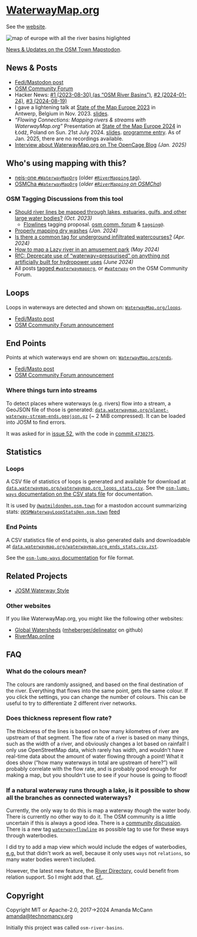 # [WaterwayMap.org](https://waterwaymap.org)

See the [website](https://waterwaymap.org).

![map of europe with all the river basins higlighted](https://waterwaymap.org/img/screenshot.png)

[News & Updates on the OSM Town Mapstodon](https://en.osm.town/@amapanda/tagged/WaterwayMapOrg).

## News & Posts

* [Fedi/Mastodon post](https://en.osm.town/@amapanda/110118513232919061)
* [OSM Community Forum](https://community.openstreetmap.org/t/osm-river-basins-website-to-show-how-are-rivers-in-osm-connected/102655)
* Hacker News: [#1 (2023-08-30) (as “OSM River Basins”)](https://news.ycombinator.com/item?id=37321292), [#2 (2024-01-24)](https://news.ycombinator.com/item?id=39110434), [#3 (2024-08-19)](https://news.ycombinator.com/item?id=41293757)
* I gave a lightening talk at [State of the Map Europe 2023](https://2023.stateofthemap.eu/) in Antwerp, Belgium in Nov. 2023. [slides](https://waterwaymap.org/static/2023-11-sotmeu23-waterway-presentation-lightening-talk.pdf.zst).
* *“Flowing Connections: Mapping rivers & streams with WaterwayMap.org”* Presentation at [State of the Map Europe 2024](https://stateofthemap.eu/) in Łódź, Poland on Sun. 21st July 2024. [slides](https://waterwaymap.org/static/2024-07-21-sotmeu24-waterway-presentation.pdf.zst). [programme entry](https://cfp.openstreetmap.org.pl/state-of-the-map-europe-2024/talk/K8LF7U/). As of Jan. 2025, there are no recordings available.
* [Interview about WaterwayMap.org on The OpenCage Blog](https://blog.opencagedata.com/post/openstreetmap-interview-waterwaymap) _(Jan. 2025)_

## Who's using mapping with this?

* [neis-one `#WaterwayMapOrg`](https://resultmaps.neis-one.org/osm-changesets?comment=WaterwayMapOrg) (older [`#RiverMapping` tag](https://resultmaps.neis-one.org/osm-changesets?comment=RiverMapping)).
* [OSMCha `#WaterwayMapOrg`](https://osmcha.org/?filters=%7B%22metadata%22%3A%5B%7B%22label%22%3A%22hashtags%3D%23WaterwayMapOrg%22%2C%22value%22%3A%22hashtags%3D%23WaterwayMapOrg%22%7D%5D%7D) (_older [`#RiverMapping` on OSMCha](https://osmcha.org/?filters=%7B%22metadata%22%3A%5B%7B%22label%22%3A%22hashtags%3D%23RiverMapping%22%2C%22value%22%3A%22hashtags%3D%23RiverMapping%22%7D%5D%7D)_)

### OSM Tagging Discussions from this tool

* [Should river lines be mapped through lakes, estuaries, gulfs, and other large water bodies?](https://community.openstreetmap.org/t/should-river-lines-be-mapped-through-lakes-estuaries-gulfs-and-other-large-water-bodies/104438) _(Oct. 2023)_
  * [Flowlines](https://wiki.openstreetmap.org/wiki/Proposal:Flowlines) tagging proposal. [osm comm. forum](https://community.openstreetmap.org/t/rfc-feature-proposal-flowlines/117361) & [`tagging@`](https://lists.openstreetmap.org/pipermail/tagging/2024-August/067978.html).
* [Properly mapping dry washes](https://community.openstreetmap.org/t/properly-mapping-dry-washes/108437) _(Jan. 2024)_
* [Is there a common tag for underground infiltrated watercourses?](https://community.openstreetmap.org/t/is-there-a-common-tag-for-underground-infiltrated-watercourses/111558) _(Apr. 2024)_
* [How to map a Lazy river in an amusement park](https://community.openstreetmap.org/t/how-to-map-a-lazy-river-in-an-amusement-park/113429) _(May 2024)_
* [RfC: Deprecate use of “waterway=pressurised” on anything not artificially built for hydropower uses](https://community.openstreetmap.org/t/rfc-deprecate-use-of-waterway-pressurised-on-anything-not-artificially-built-for-hydropower-uses/115222) _(June 2024)_
* All posts [tagged `#waterwaymaporg`](https://community.openstreetmap.org/tag/waterwaymaporg), or [`#waterway`](https://community.openstreetmap.org/tag/waterway) on the OSM Community Forum.

## Loops

Loops in waterways are detected and shown on:
[`WaterwayMap.org/loops`](https://waterwaymap.org/loops).


* [Fedi/Masto post](https://en.osm.town/@amapanda/111658136395447174)
* [OSM Ccommunity Forum announcement](https://community.openstreetmap.org/t/the-wonders-of-early-medieval-fore-abbey-and-osm-river-topology-today-i-e-waterwaymap-org-is-going-around-in-circles/107497)


## End Points

Points at which waterways end are shown on: [`WaterwayMap.org/ends`](https://waterwaymap.org/ends).

* [Fedi/Masto post](https://en.osm.town/@amapanda/111844170704856219)
* [OSM Ccommunity Forum announcement](https://community.openstreetmap.org/t/the-end-of-waterway-map/108632)

### Where things turn into streams

To detect places where waterways (e.g. rivers) flow into a stream, a GeoJSON file of those is generated: [`data.waterwaymap.org/planet-waterway-stream-ends.geojson.gz`](https://data.waterwaymap.org/planet-waterway-stream-ends.geojson.gz) (~ 2 MiB compressed). It can be loaded into JOSM to find errors.

It was asked for in [issue 52](https://github.com/amandasaurus/waterwaymap.org/issues/52), with the code in [commit `4730275`](https://github.com/amandasaurus/waterwaymap.org/commit/4730275509c1655e46a09c3994436403b3bd5ec1).

## Statistics

### Loops

A CSV file of statistics of loops is generated and available for download at
[`data.waterwaymap.org/waterwaymap.org_loops_stats.csv`](
https://data.waterwaymap.org/waterwaymap.org_loops_stats.csv). See the
[`osm-lump-ways` documentation on the CSV stats
file](https://github.com/amandasaurus/osm-lump-ways?tab=readme-ov-file#ends-stats-csv---ends-csv-file-filenamecsv)
for documentation.

It is used by [`@watmildon@en.osm.town`](https://en.osm.town/@watmildon) for a
mastodon account summarizing stats:
[`@OSMWaterwayLoopStats@en.osm.town`](https://en.osm.town/@OSMWaterwayLoopStats)
[feed](https://en.osm.town/@OSMWaterwayLoopStats.rss)

### End Points

A CSV statistics file of end points, is also generated dails and downloadable at
[`data.waterwaymap.org/waterwaymap.org_ends_stats.csv.zst`](https://data.waterwaymap.org/waterwaymap.org_ends_stats.csv.zst).

See the [`osm-lump-ways`
documentation](https://github.com/amandasaurus/osm-lump-ways?tab=readme-ov-file#ends-stats-csv---ends-csv-file-filenamecsv)
for file format.

## Related Projects

* [JOSM Waterway Style](https://josm.openstreetmap.de/wiki/Styles/Waterways)

### Other websites

If you like WaterwayMap.org, you might like the following other websites:

* [Global Watersheds](https://mghydro.com/watersheds/) ([mheberger/delineator](https://github.com/mheberger/delineator) on github)
* [RiverMap.online](https://rivermap.online/)

## FAQ

### What do the colours mean?

The colours are randomly assigned, and based on the final destination of the
river. Everything that flows into the same point, gets the same colour. If you
click the settings, you can change the number of colours. This can be useful to
try to differentiate 2 different river networks.

### Does thickness represent flow rate?

The thickness of the lines is based on how many kilometres of river are
upstream of that segment. The flow rate of a river is based on many things,
such as the width of a river, and obviously changes a lot based on rainfall! I
only use OpenStreetMap data, which rarely has width, and wouldn't have
real-time data about the amount of water flowing through a point! What it does
show (“how many waterways in total are upstream of here?”) will probably
correlate with the flow rate, and is probably good enough for making a map, but
you shouldn't use to see if your house is going to flood!

### If a natural waterway runs through a lake, is it possible to show all the branches as connected waterways?

Currently, the only way to do this is map a waterway _though_ the water body.
There is currently no other way to do it. The OSM community is a little
uncertain if this is always a good idea. There is a [community
discussion](https://community.openstreetmap.org/t/should-river-lines-be-mapped-through-lakes-estuaries-gulfs-and-other-large-water-bodies/104438).
There is a new tag
[`waterway=flowline`](https://wiki.openstreetmap.org/wiki/Tag:waterway%3Dflowline)
as possible tag to use for these ways through waterbodies.

I did try to add a map view which would include the edges of waterbodies,
[e.g.](https://community.openstreetmap.org/t/osm-river-basins-website-to-show-how-are-rivers-in-osm-connected/102655/118)
but that didn't work as well, because it only uses `ways` not `relations`, so
many water bodies weren't included.

However, the latest new feature, the [River Directory](https://waterwaymap.org/river/), could benefit from relation
support. So I might add that.
[cf.](https://community.openstreetmap.org/t/waterwaymap-org-is-not-a-map/127608#:~:text=like%20the%20rest%20of%20wwm%2C%20osm%20waterway%20relations%20are%20completely%20ignored.%20however%2C%20they%E2%80%99re%20probably%20the%20solution%20to%20%E2%80%9Criver%20name%20changes%E2%80%9D%2C%20so%20watch%20this%20space).


## Copyright

Copyright MIT or Apache-2.0, 2017→2024 Amanda McCann <amanda@technomancy.org>

Initially this project was called `osm-river-basins`.

